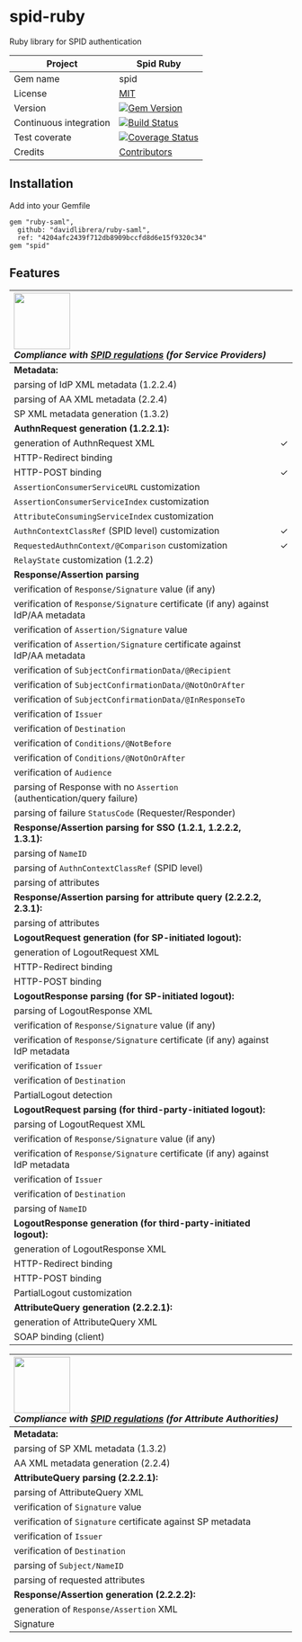 # spid-ruby

Ruby library for SPID authentication


| Project                | Spid Ruby |
| ---------------------- | ------------ |
| Gem name               | spid |
| License                | [MIT](https://github.com/italia/spid-ruby/blob/master/LICENSE) |
| Version                | [![Gem Version](https://badge.fury.io/rb/spid.svg)](http://badge.fury.io/rb/spid) |
| Continuous integration | [![Build Status](https://secure.travis-ci.org/italia/spid-ruby.svg?branch=master)](https://travis-ci.org/italia/spid-ruby) |
| Test coverate          | [![Coverage Status](https://coveralls.io/repos/github/italia/spid-ruby/badge.svg?branch=master)](https://coveralls.io/github/italia/spid-ruby?branch=master) |
| Credits                | [Contributors](https://github.com/italia/spid-ruby/graphs/contributors) |

## Installation

Add into your Gemfile

```
gem "ruby-saml",
  github: "davidlibrera/ruby-saml",
  ref: "4204afc2439f712db8909bccfd8d6e15f9320c34"
gem "spid"
```

## Features

|<img src="https://github.com/italia/spid-graphics/blob/master/spid-logos/spid-logo-c-lb.png?raw=true" width="100" /><br />_Compliance with [SPID regulations](http://www.agid.gov.it/sites/default/files/circolari/spid-regole_tecniche_v1.pdf) (for Service Providers)_||
|:---|:---|
|**Metadata:**||
|parsing of IdP XML metadata (1.2.2.4)||
|parsing of AA XML metadata (2.2.4)||
|SP XML metadata generation (1.3.2)||
|**AuthnRequest generation (1.2.2.1):**||
|generation of AuthnRequest XML|✓|
|HTTP-Redirect binding||
|HTTP-POST binding|✓|
|`AssertionConsumerServiceURL` customization||
|`AssertionConsumerServiceIndex` customization||
|`AttributeConsumingServiceIndex` customization||
|`AuthnContextClassRef` (SPID level) customization|✓|
|`RequestedAuthnContext/@Comparison` customization|✓|
|`RelayState` customization (1.2.2)||
|**Response/Assertion parsing**||
|verification of `Response/Signature` value (if any)||
|verification of `Response/Signature` certificate (if any) against IdP/AA metadata||
|verification of `Assertion/Signature` value||
|verification of `Assertion/Signature` certificate against IdP/AA metadata||
|verification of `SubjectConfirmationData/@Recipient`||
|verification of `SubjectConfirmationData/@NotOnOrAfter`||
|verification of `SubjectConfirmationData/@InResponseTo`||
|verification of `Issuer`||
|verification of `Destination`||
|verification of `Conditions/@NotBefore`||
|verification of `Conditions/@NotOnOrAfter`||
|verification of `Audience`||
|parsing of Response with no `Assertion` (authentication/query failure)||
|parsing of failure `StatusCode` (Requester/Responder)||
|**Response/Assertion parsing for SSO (1.2.1, 1.2.2.2, 1.3.1):**||
|parsing of `NameID`||
|parsing of `AuthnContextClassRef` (SPID level)||
|parsing of attributes||
|**Response/Assertion parsing for attribute query (2.2.2.2, 2.3.1):**||
|parsing of attributes||
|**LogoutRequest generation (for SP-initiated logout):**||
|generation of LogoutRequest XML||
|HTTP-Redirect binding||
|HTTP-POST binding||
|**LogoutResponse parsing (for SP-initiated logout):**||
|parsing of LogoutResponse XML||
|verification of `Response/Signature` value (if any)||
|verification of `Response/Signature` certificate (if any) against IdP metadata||
|verification of `Issuer`||
|verification of `Destination`||
|PartialLogout detection||
|**LogoutRequest parsing (for third-party-initiated logout):**||
|parsing of LogoutRequest XML||
|verification of `Response/Signature` value (if any)||
|verification of `Response/Signature` certificate (if any) against IdP metadata||
|verification of `Issuer`||
|verification of `Destination`||
|parsing of `NameID`||
|**LogoutResponse generation (for third-party-initiated logout):**||
|generation of LogoutResponse XML||
|HTTP-Redirect binding||
|HTTP-POST binding||
|PartialLogout customization||
|**AttributeQuery generation (2.2.2.1):**||
|generation of AttributeQuery XML||
|SOAP binding (client)||

|<img src="https://github.com/italia/spid-graphics/blob/master/spid-logos/spid-logo-c-lb.png?raw=true" width="100" /><br />_Compliance with [SPID regulations](http://www.agid.gov.it/sites/default/files/circolari/spid-regole_tecniche_v1.pdf) (for Attribute Authorities)_||
|:---|:---|
|**Metadata:**||
|parsing of SP XML metadata (1.3.2)||
|AA XML metadata generation (2.2.4)||
|**AttributeQuery parsing (2.2.2.1):**||
|parsing of AttributeQuery XML||
|verification of `Signature` value||
|verification of `Signature` certificate against SP metadata||
|verification of `Issuer`||
|verification of `Destination`||
|parsing of `Subject/NameID`||
|parsing of requested attributes||
|**Response/Assertion generation (2.2.2.2):**||
|generation of `Response/Assertion` XML||
|Signature||
